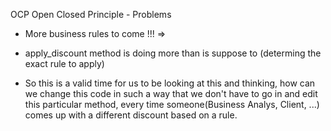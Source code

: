 

OCP Open Closed Principle - Problems

- More business rules to come !!! => 
- apply_discount method is doing more than is suppose to (determing the exact rule to apply)

- So this is a valid time for us to be looking at this and thinking, how can we change this code in such a way that we don't have to go in and edit this particular method, every time someone(Business Analys, Client, ...) comes up with a different discount based on a rule.